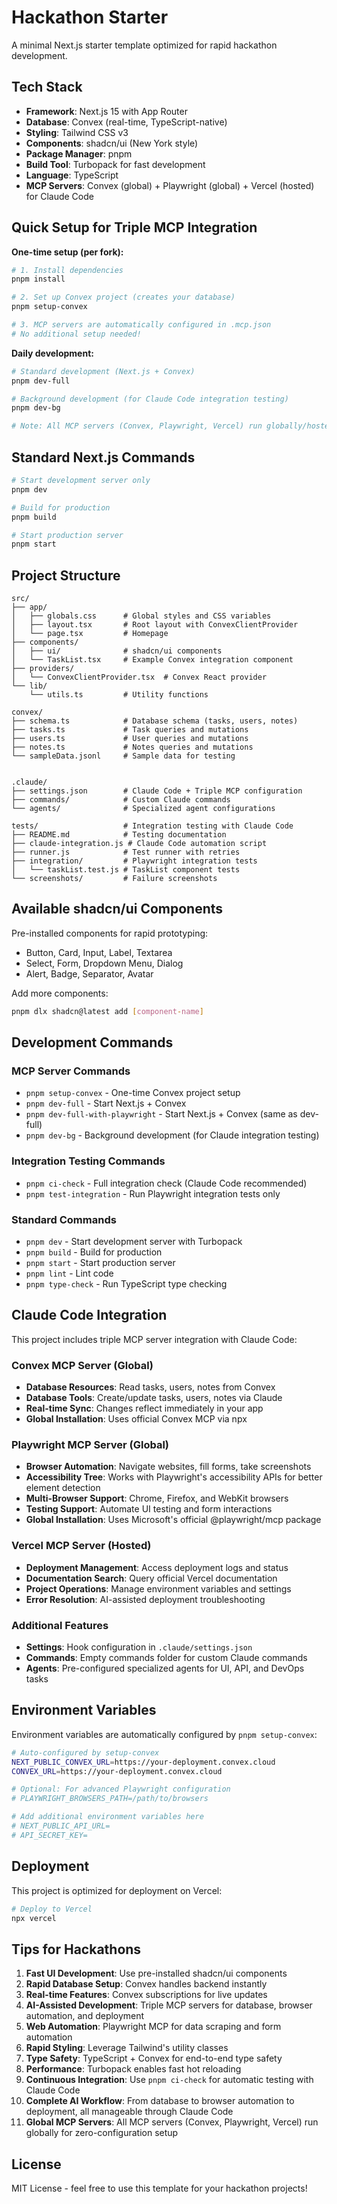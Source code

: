 # Hackathon Starter

A minimal Next.js starter template optimized for rapid hackathon development.

## Tech Stack

- **Framework**: Next.js 15 with App Router
- **Database**: Convex (real-time, TypeScript-native)
- **Styling**: Tailwind CSS v3
- **Components**: shadcn/ui (New York style)
- **Package Manager**: pnpm
- **Build Tool**: Turbopack for fast development
- **Language**: TypeScript
- **MCP Servers**: Convex (global) + Playwright (global) + Vercel (hosted) for Claude Code

## Quick Setup for Triple MCP Integration

**One-time setup (per fork):**
```bash
# 1. Install dependencies
pnpm install

# 2. Set up Convex project (creates your database)
pnpm setup-convex

# 3. MCP servers are automatically configured in .mcp.json
# No additional setup needed!
```

**Daily development:**
```bash
# Standard development (Next.js + Convex)
pnpm dev-full

# Background development (for Claude Code integration testing)
pnpm dev-bg

# Note: All MCP servers (Convex, Playwright, Vercel) run globally/hosted, so no local setup needed
```

## Standard Next.js Commands

```bash
# Start development server only
pnpm dev

# Build for production
pnpm build

# Start production server
pnpm start
```

## Project Structure

```
src/
├── app/
│   ├── globals.css      # Global styles and CSS variables
│   ├── layout.tsx       # Root layout with ConvexClientProvider
│   └── page.tsx         # Homepage
├── components/
│   ├── ui/              # shadcn/ui components
│   └── TaskList.tsx     # Example Convex integration component
├── providers/
│   └── ConvexClientProvider.tsx  # Convex React provider
└── lib/
    └── utils.ts         # Utility functions

convex/
├── schema.ts            # Database schema (tasks, users, notes)
├── tasks.ts             # Task queries and mutations
├── users.ts             # User queries and mutations
├── notes.ts             # Notes queries and mutations
└── sampleData.jsonl     # Sample data for testing


.claude/
├── settings.json        # Claude Code + Triple MCP configuration
├── commands/            # Custom Claude commands
└── agents/              # Specialized agent configurations

tests/                   # Integration testing with Claude Code
├── README.md            # Testing documentation
├── claude-integration.js # Claude Code automation script
├── runner.js            # Test runner with retries
├── integration/         # Playwright integration tests
│   └── taskList.test.js # TaskList component tests
└── screenshots/         # Failure screenshots
```

## Available shadcn/ui Components

Pre-installed components for rapid prototyping:
- Button, Card, Input, Label, Textarea
- Select, Form, Dropdown Menu, Dialog
- Alert, Badge, Separator, Avatar

Add more components:
```bash
pnpm dlx shadcn@latest add [component-name]
```

## Development Commands

### MCP Server Commands
- `pnpm setup-convex` - One-time Convex project setup
- `pnpm dev-full` - Start Next.js + Convex
- `pnpm dev-full-with-playwright` - Start Next.js + Convex (same as dev-full)
- `pnpm dev-bg` - Background development (for Claude integration testing)

### Integration Testing Commands
- `pnpm ci-check` - Full integration check (Claude Code recommended)
- `pnpm test-integration` - Run Playwright integration tests only

### Standard Commands
- `pnpm dev` - Start development server with Turbopack
- `pnpm build` - Build for production
- `pnpm start` - Start production server
- `pnpm lint` - Lint code
- `pnpm type-check` - Run TypeScript type checking

## Claude Code Integration

This project includes triple MCP server integration with Claude Code:

### Convex MCP Server (Global)
- **Database Resources**: Read tasks, users, notes from Convex
- **Database Tools**: Create/update tasks, users, notes via Claude
- **Real-time Sync**: Changes reflect immediately in your app
- **Global Installation**: Uses official Convex MCP via npx

### Playwright MCP Server (Global)
- **Browser Automation**: Navigate websites, fill forms, take screenshots
- **Accessibility Tree**: Works with Playwright's accessibility APIs for better element detection
- **Multi-Browser Support**: Chrome, Firefox, and WebKit browsers
- **Testing Support**: Automate UI testing and form interactions
- **Global Installation**: Uses Microsoft's official @playwright/mcp package

### Vercel MCP Server (Hosted)
- **Deployment Management**: Access deployment logs and status
- **Documentation Search**: Query official Vercel documentation
- **Project Operations**: Manage environment variables and settings
- **Error Resolution**: AI-assisted deployment troubleshooting

### Additional Features
- **Settings**: Hook configuration in `.claude/settings.json`
- **Commands**: Empty commands folder for custom Claude commands
- **Agents**: Pre-configured specialized agents for UI, API, and DevOps tasks

## Environment Variables

Environment variables are automatically configured by `pnpm setup-convex`:
```bash
# Auto-configured by setup-convex
NEXT_PUBLIC_CONVEX_URL=https://your-deployment.convex.cloud
CONVEX_URL=https://your-deployment.convex.cloud

# Optional: For advanced Playwright configuration
# PLAYWRIGHT_BROWSERS_PATH=/path/to/browsers

# Add additional environment variables here
# NEXT_PUBLIC_API_URL=
# API_SECRET_KEY=
```

## Deployment

This project is optimized for deployment on Vercel:
```bash
# Deploy to Vercel
npx vercel
```

## Tips for Hackathons

1. **Fast UI Development**: Use pre-installed shadcn/ui components
2. **Rapid Database Setup**: Convex handles backend instantly
3. **Real-time Features**: Convex subscriptions for live updates
4. **AI-Assisted Development**: Triple MCP servers for database, browser automation, and deployment
5. **Web Automation**: Playwright MCP for data scraping and form automation
6. **Rapid Styling**: Leverage Tailwind's utility classes
7. **Type Safety**: TypeScript + Convex for end-to-end type safety
8. **Performance**: Turbopack enables fast hot reloading
9. **Continuous Integration**: Use `pnpm ci-check` for automatic testing with Claude Code
10. **Complete AI Workflow**: From database to browser automation to deployment, all manageable through Claude Code
11. **Global MCP Servers**: All MCP servers (Convex, Playwright, Vercel) run globally for zero-configuration setup

## License

MIT License - feel free to use this template for your hackathon projects!